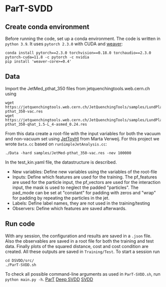 # ParT-SVDD



## Create conda environment
Before running the code, set up a conda environment. The code is written in `python 3.9`. It uses `pytorch 2.3.0` with CUDA and [weaver](https://github.com/hqucms/weaver-core/tree/main):
```
conda install pytorch==2.3.0 torchvision==0.18.0 torchaudio==2.3.0 pytorch-cuda=11.8 -c pytorch -c nvidia
pip install 'weaver-core>=0.4'
```

## Data
Import the JetMed_pthat_350 files from jetquenchingtools.web.cern.ch using
```
wget https://jetquenchingtools.web.cern.ch/JetQuenchingTools/samples/LundPlaneMC/JetMed-pthat_350-vac.res
wget https://jetquenchingtools.web.cern.ch/JetQuenchingTools/samples/LundPlaneMC/JetMed-pthat_350-qhat_1.5-L_4-asmed_0.24.res
```
From this data create a root-file with the input variables for both the vacuum and non-vacuum set using [JetToyHI](https://github.com/mverwe/JetToyHI/blob/master/README_ForBScStudents.md) from Marta Verweij. For this project we wrote `Data.cc` based on `runSimpleJetAnalysis.cc`:
```
./Data -hard samples/JetMed-pthat_350-vac.res -nev 100000
```

In the test_kin.yaml file, the datastructure is described.
- New variables: Define new variables using the variables of the root-file
- Inputs: Define which features are used for the training. The pf_features are used for the particle input, the pf_vectors are used for the interaction input, the mask is used to neglect the padded "particles". The pad_mode can be set at "constant" for padding with zeros and "wrap" for padding by repeating the particles in the jet.
- Labels: Define label names, they are not used in the training/testing
- Observers: Define which features are saved afterwards. 

## Run code
With any session, the configuration and results are saved in a `.json` file. Also the observables are saved in a root file for both the training and test data. Finally plots of the squared distance, cost and cost condition are created. All these outputs are saved in `Training/Test`.
To start a session run
```
cd DSVDD/src/
./ParT-SVDD.sh
```
To check all possible command-line arguments as used in `ParT-SVDD.sh`, run `python main.py -h`. 
[ParT](https://github.com/jet-universe/particle_transformer)
[Deep SVDD](https://github.com/lukasruff/Deep-SVDD-PyTorch/tree/master)
[SVDD](https://github.com/hqucms/weaver-core/tree/main)


